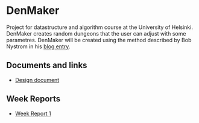 # DenMaker
Project for datastructure and algorithm course at the University of Helsinki. DenMaker creates random dungeons that the user can adjust with some parametres. DenMaker will be created using the method described by Bob Nystrom in his [blog entry](http://journal.stuffwithstuff.com/2014/12/21/rooms-and-mazes/).

## Documents and links

* [Design document](https://github.com/apndx/DenMaker/blob/master/Documentation/design_document.md)


## Week Reports

* [Week Report 1](https://github.com/apndx/DenMaker/blob/master/Documentation/week_report_1.md)


